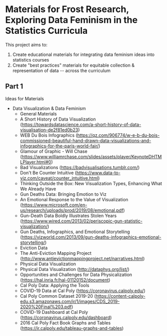 # Materials for Frost Research, Exploring Data Feminism in the Statistics Curricula

This project aims to: 

1. Create educational materials for integrating data feminism ideas into statistics courses
2. Create "best practices" materials for equitable collection & representation of data -- across the curriculum

## Part 1 

Ideas for Materials

- Data Visualization & Data Feminism 
  - General Materials
   * A Short History of Data Visualization (<https://towardsdatascience.com/a-short-history-of-data-visualisation-de2f81ed0b23>)
   * WEB Du Bois Infographics (<https://qz.com/906774/w-e-b-du-bois-commissioned-beautiful-hand-drawn-data-visualizations-and-infographics-for-the-paris-world-fair/>)
   * Glamour of Graphic - Will Chase (<https://www.williamrchase.com/slides/assets/player/KeynoteDHTMLPlayer.html#0>)
   * Bad Visualizations (<https://badvisualisations.tumblr.com/>) 
   * Don't Be Counter Intuitive (<https://www.data-to-viz.com/caveat/counter_intuitive.html>)
  - Thinking Outside the Box: New Visualization Types, Enhancing What We Already Have
   - Gun Deaths Data: Bringing Emotion to Viz
    * An Emotional Response to the Value of Visualization (<https://www.microsoft.com/en-us/research/uploads/prod/2019/08/emotional.pdf>)
    * Gun-Death Data Boldly Illustrates Stolen Years (<https://www.wired.com/2013/02/periscopic-gun-statistic-visualization/>)
    * Gun Deaths, Infographics, and Emotional Storytelling (<https://vizworld.com/2013/09/gun-deaths-infographics-emotional-storytelling/>)
   - Eviction Data
    * The Anti-Eviction Mapping Project (<http://www.antievictionmappingproject.net/narratives.html>)
   - Physical Data Visualization
    * Physical Data Visualization (<http://dataphys.org/list/>)
    * Opportunities and Challenges for Data Physicalization (<https://hal.inria.fr/hal-01120152/document>)
  - Cal Poly Data: Applying the Tools
   * COVID-19 Data at Cal Poly (<https://coronavirus.calpoly.edu/>)
   * Cal Poly Common Dataset 2019-20 (<https://content-calpoly-edu.s3.amazonaws.com/ir/1/images/CDS_2019-2020%20Final%203.pdf>)
   * COVID-19 Dashboard at Cal Poly (<https://coronavirus.calpoly.edu/dashboard>)
   * 2016 Cal Poly Fact Book Graphs and Tables (<https://ir.calpoly.edu/tableau-graphs-and-tables>)

